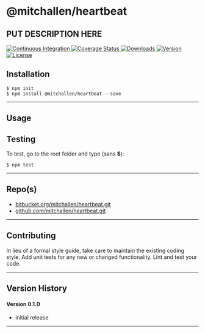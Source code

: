 @mitchallen/heartbeat
==
PUT DESCRIPTION HERE
--

<p align="left">
  <a href="https://travis-ci.org/mitchallen/heartbeat">
    <img src="https://img.shields.io/travis/mitchallen/heartbeat.svg?style=flat-square" alt="Continuous Integration">
  </a>
  <a href="https://codecov.io/gh/mitchallen/heartbeat">
    <img src="https://codecov.io/gh/mitchallen/heartbeat/branch/master/graph/badge.svg" alt="Coverage Status">
  </a>
  <a href="https://npmjs.org/package/@mitchallen/heartbeat">
    <img src="http://img.shields.io/npm/dt/@mitchallen/heartbeat.svg?style=flat-square" alt="Downloads">
  </a>
  <a href="https://npmjs.org/package/@mitchallen/heartbeat">
    <img src="http://img.shields.io/npm/v/@mitchallen/heartbeat.svg?style=flat-square" alt="Version">
  </a>
  <a href="https://npmjs.com/package/@mitchallen/heartbeat">
    <img src="https://img.shields.io/github/license/mitchallen/heartbeat.svg" alt="License"></a>
  </a>
</p>

## Installation

    $ npm init
    $ npm install @mitchallen/heartbeat --save
  
* * *

## Usage

## Testing

To test, go to the root folder and type (sans __$__):

    $ npm test
   
* * *
 
## Repo(s)

* [bitbucket.org/mitchallen/heartbeat.git](https://bitbucket.org/mitchallen/heartbeat.git)
* [github.com/mitchallen/heartbeat.git](https://github.com/mitchallen/heartbeat.git)

* * *

## Contributing

In lieu of a formal style guide, take care to maintain the existing coding style.
Add unit tests for any new or changed functionality. Lint and test your code.

* * *

## Version History

#### Version 0.1.0 

* initial release

* * *
